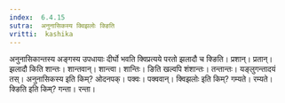 ```yaml
---
index:  6.4.15
sutra:  अनुनासिकस्य क्विझलोः क्ङिति
vritti:  kashika 
---
```


अनुनासिकान्तस्य अङ्गस्य उपधायाः दीर्घो भवति क्विप्रत्यये परतो झलादौ च क्ङिति। प्रशान्। प्रतान्। झलादौ किति शान्तः। शान्तवान्। शान्त्वा। शान्तिः। ङिति खल्वपि शंशान्तः। तन्तान्तः। यङ्लुगन्तादयं तस्। अनुनासिकस्य इति किम्? ओदनपक्। पक्वः। पक्ववान्। क्विझलोः इति किम्? गम्यते। रम्यते। क्ङिति इति किम्? गन्ता। रन्ता।

